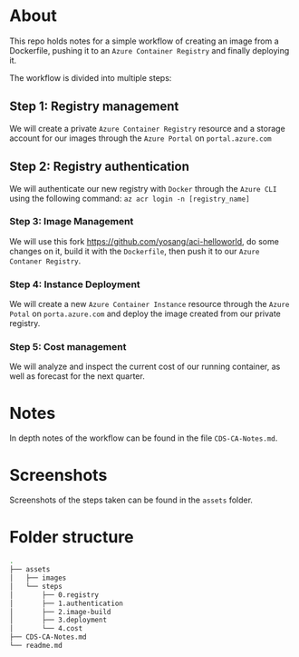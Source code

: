 # About
This repo holds notes for a simple workflow of creating an image from a Dockerfile, pushing it to an `Azure Container Registry` and finally deploying it.

The workflow is divided into  multiple steps:

## Step 1: Registry management
We will create a private `Azure Container Registry` resource and a storage account for our images through the `Azure Portal` on `portal.azure.com`

## Step 2: Registry authentication
We will authenticate our new registry with `Docker` through the `Azure CLI` using the following command: `az acr login -n [registry_name]`

### Step 3: Image Management
We will use this fork https://github.com/yosang/aci-helloworld, do some changes on it, build it with the `Dockerfile`, then push it to our `Azure Contaner Registry`.

### Step 4: Instance Deployment
We will create a new `Azure Container Instance` resource through the `Azure Potal` on `porta.azure.com` and deploy the image created from our private registry.

### Step 5: Cost management
We will analyze and inspect the current cost of our running container, as well as forecast for the next quarter.

# Notes
In depth notes of the workflow can be found in the file `CDS-CA-Notes.md`.

# Screenshots
Screenshots of the steps taken can be found in the `assets` folder.

# Folder structure
```sh
.
├── assets
│   ├── images
│   └── steps
│       ├── 0.registry
│       ├── 1.authentication
│       ├── 2.image-build
│       ├── 3.deployment
│       └── 4.cost
├── CDS-CA-Notes.md
└── readme.md
```